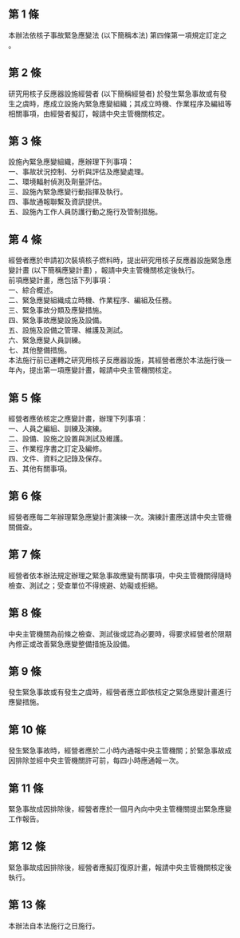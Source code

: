 第 1 條
-------
本辦法依核子事故緊急應變法 (以下簡稱本法) 第四條第一項規定訂定之  
。

第 2 條
-------
研究用核子反應器設施經營者 (以下簡稱經營者) 於發生緊急事故或有發  
生之虞時，應成立設施內緊急應變組織；其成立時機、作業程序及編組等  
相關事項，由經營者擬訂，報請中央主管機關核定。

第 3 條
-------
設施內緊急應變組織，應辦理下列事項：  
一、事故狀況控制、分析與評估及應變處理。  
二、環境輻射偵測及劑量評估。  
三、設施內緊急應變行動指揮及執行。  
四、事故通報聯繫及資訊提供。  
五、設施內工作人員防護行動之施行及管制措施。

第 4 條
-------
經營者應於申請初次裝填核子燃料時，提出研究用核子反應器設施緊急應  
變計畫 (以下簡稱應變計畫) ，報請中央主管機關核定後執行。  
前項應變計畫，應包括下列事項：  
一、綜合概述。  
二、緊急應變組織成立時機、作業程序、編組及任務。  
三、緊急事故分類及應變措施。  
四、緊急事故應變設施及設備。  
五、設施及設備之管理、維護及測試。  
六、緊急應變人員訓練。  
七、其他整備措施。  
本法施行前已運轉之研究用核子反應器設施，其經營者應於本法施行後一  
年內，提出第一項應變計畫，報請中央主管機關核定。

第 5 條
-------
經營者應依核定之應變計畫，辦理下列事項：  
一、人員之編組、訓練及演練。  
二、設備、設施之設置與測試及維護。  
三、作業程序書之訂定及編修。  
四、文件、資料之記錄及保存。  
五、其他有關事項。

第 6 條
-------
經營者應每二年辦理緊急應變計畫演練一次。演練計畫應送請中央主管機  
關備查。

第 7 條
-------
經營者依本辦法規定辦理之緊急事故應變有關事項，中央主管機關得隨時  
檢查、測試之；受查單位不得規避、妨礙或拒絕。

第 8 條
-------
中央主管機關為前條之檢查、測試後或認為必要時，得要求經營者於限期  
內修正或改善緊急應變整備措施及設備。

第 9 條
-------
發生緊急事故或有發生之虞時，經營者應立即依核定之緊急應變計畫進行  
應變措施。

第 10 條
--------
發生緊急事故時，經營者應於二小時內通報中央主管機關；於緊急事故成  
因排除並經中央主管機關許可前，每四小時應通報一次。

第 11 條
--------
緊急事故成因排除後，經營者應於一個月內向中央主管機關提出緊急應變  
工作報告。

第 12 條
--------
緊急事故成因排除後，經營者應擬訂復原計畫，報請中央主管機關核定後  
執行。

第 13 條
--------
本辦法自本法施行之日施行。

